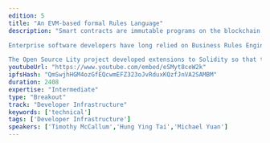 ```yaml
---
edition: 5
title: "An EVM-based formal Rules Language"
description: "Smart contracts are immutable programs on the blockchain. They are automatically executed based on pre-defined rules. However, complex and inferencing rules could be extremely difficult to program, test, and validate, using standard programming languages like Solidity. The long sequences of highly nested and intersecting IF / THEN statements are fragile and error-prone. The problem is compounded by the need to frequently change rules based on business requirements.

Enterprise software developers have long relied on Business Rules Engines (BREs) to solve this problem. BREs allow business analysts to write transactional (state changing) programs in a specialized programming language called formal rules language, which can be generated by graphical user interfaces. BREs automatically evaluate, re-evaluate, and execute those rules. They have been proven successful in traditional financial services.

The Open Source Lity project developed extensions to Solidity so that the EVM could support BRE for smart contracts. In this presentation, I will discuss the benefits and use cases of rules language and engine for smart contracts especially in the context of financial services and e-commerce applications. I will further describe how the rules language extension for Solidity, modeled after Drools,  is designed and implemented, including compiler and runtime support."
youtubeUrl: "https://www.youtube.com/embed/eSMyt8ceW2k"
ipfsHash: "QmSwjhHGM4ozGfEQcwmEFZ323oJvRduxKQzfJnVA2SAMBM"
duration: 2408
expertise: "Intermediate"
type: "Breakout"
track: "Developer Infrastructure"
keywords: ['technical']
tags: ['Developer Infrastructure']
speakers: ['Timothy McCallum','Hung Ying Tai','Michael Yuan']
---
```

